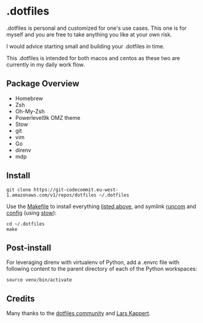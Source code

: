 # .dotfiles
.dotfiles is personal and customized for one's use cases. This one is for myself and you are free to take anything you 
like at your own risk. 

I would advice starting small and building your .dotfiles in time.  

This .dotfiles is intended for both macos and centos as these two are currently in my daily work flow. 

## Package Overview
- Homebrew
- Zsh
- Oh-My-Zsh
- Powerlevel9k OMZ theme
- Stow
- git
- vim
- Go
- direnv
- mdp

## Install
    git clone https://git-codecommit.eu-west-1.amazonaws.com/v1/repos/dotfiles ~/.dotfiles

Use the [Makefile](./Makefile) to install everything [listed above](#package-overview), and symlink [runcom](./runcom) and [config](./config) (using [stow](https://www.gnu.org/software/stow/)):

    cd ~/.dotfiles
    make

## Post-install
For leveraging direnv with virtualenv of Python, add a .envrc file with following content to the parent directory
of each of the Python workspaces:

    source venv/bin/activate

## Credits

Many thanks to the [dotfiles community](https://dotfiles.github.io) and [Lars Kappert](https://github.com/webpro/dotfiles).